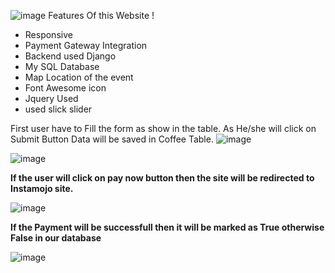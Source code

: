 ![image](https://user-images.githubusercontent.com/110014127/216310094-c9d32dbd-9865-44f6-9b19-d1051b2a1a2a.png)
Features Of this Website !
- Responsive
- Payment Gateway Integration
- Backend used Django
- My SQL Database 
- Map Location of the event
- Font Awesome icon
- Jquery Used
-  used slick slider

First user have to Fill the form as show in the table. As He/she will click on Submit Button Data will be saved in Coffee Table. 
![image](https://user-images.githubusercontent.com/110014127/216311458-40d5301e-9e6a-42cf-8a93-0e12d4e5377a.png)

![image](https://user-images.githubusercontent.com/110014127/216311565-d0f873f5-a29b-4164-b446-eef0d2b82658.png)

<strong> If the user will click on pay now button then the site will be redirected to Instamojo site. </strong>

![image](https://user-images.githubusercontent.com/110014127/216312387-fe2945c0-d5b6-4126-94fe-4e6da6a0ab00.png)


<strong> If the Payment will be successfull then it will be marked as True otherwise False in our database </strong>

![image](https://user-images.githubusercontent.com/110014127/216313459-0edf82da-faf5-43dc-95af-1d217b512502.png)

